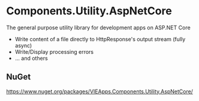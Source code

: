 # Components.Utility.AspNetCore
The general purpose utility library for development apps on ASP.NET Core
- Write content of a file directly to HttpResponse's output stream (fully async)
- Write/Display processing errors
- ... and others

## NuGet
https://www.nuget.org/packages/VIEApps.Components.Utility.AspNetCore/
